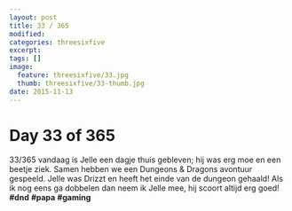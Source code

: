 ```yaml
---
layout: post
title: 33 / 365
modified:
categories: threesixfive
excerpt:
tags: []
image:
  feature: threesixfive/33.jpg
  thumb: threesixfive/33-thumb.jpg
date: 2015-11-13
---
```


# Day 33 of 365

33/365 vandaag is Jelle een dagje thuis gebleven; hij was erg moe en een beetje ziek. Samen hebben we een Dungeons &amp; Dragons avontuur gespeeld. Jelle was Drizzt en heeft het einde van de dungeon gehaald! Als ik nog eens ga dobbelen dan neem ik Jelle mee, hij scoort altijd erg goed! **\#dnd** **\#papa** **\#gaming**
